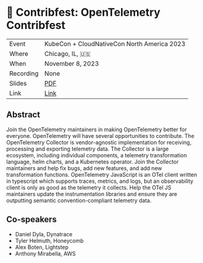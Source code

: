 # 🚨 Contribfest: OpenTelemetry Contribfest

|           |                                             |
| --------- | --------------------------------------------|
| Event     | KubeCon + CloudNativeCon North America 2023 |
| Where     | Chicago, IL, 🇺🇸                             |
| When      | November 8, 2023                            |
| Recording | None                                        |
| Slides    | [PDF](slides.pdf)                           |
| Link      | [Link](https://sched.co/1R2rQ)              |

## Abstract

Join the OpenTelemetry maintainers in making OpenTelemetry better for everyone. OpenTelemetry will have several opportunities to contribute. The OpenTelemetry Collector is vendor-agnostic implementation for receiving, processing and exporting telemetry data. The Collector is a large ecosystem, including individual components, a telemetry transformation language, helm charts, and a Kubernetes operator. Join the Collector maintainers and help fix bugs, add new features, and add new transformation functions. OpenTelemetry JavaScript is an OTel client written in typescript which supports traces, metrics, and logs, but an observability client is only as good as the telemetry it collects. Help the OTel JS maintainers update the instrumentation libraries and ensure they are outputting semantic convention-compliant telemetry data.


## Co-speakers 
* Daniel Dyla, Dynatrace
* Tyler Helmuth, Honeycomb
* Alex Boten, Lightstep
* Anthony Mirabella, AWS

